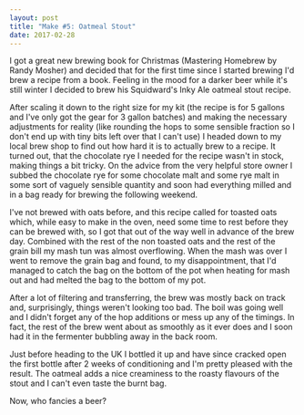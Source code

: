 ```yaml
---
layout: post
title: "Make #5: Oatmeal Stout"
date: 2017-02-28
---
```


I got a great new brewing book for Christmas (Mastering Homebrew by Randy Mosher) and decided that for the first time since I started brewing I'd brew a recipe from a book. Feeling in the mood for a darker beer while it's still winter I decided to brew his Squidward's Inky Ale oatmeal stout recipe.

After scaling it down to the right size for my kit (the recipe is for 5 gallons and I've only got the gear for 3 gallon batches) and making the necessary adjustments for reality (like rounding the hops to some sensible fraction so I don't end up with tiny bits left over that I can't use) I headed down to my local brew shop to find out how hard it is to actually brew to a recipe. It turned out, that the chocolate rye I needed for the recipe wasn't in stock, making things a bit tricky. On the advice from the very helpful store owner I subbed the chocolate rye for some chocolate malt and some rye malt in some sort of vaguely sensible quantity and soon had everything milled and in a bag ready for brewing the following weekend.

I've not brewed with oats before, and this recipe called for toasted oats which, while easy to make in the oven, need some time to rest before they can be brewed with, so I got that out of the way well in advance of the brew day. Combined with the rest of the non toasted oats and the rest of the grain bill my mash tun was almost overflowing. When the mash was over I went to remove the grain bag and found, to my disappointment, that I'd managed to catch the bag on the bottom of the pot when heating for mash out and had melted the bag to the bottom of my pot.

After a lot of filtering and transferring, the brew was mostly back on track and, surprisingly, things weren't looking too bad. The boil was going well and I didn't forget any of the hop additions or mess up any of the timings. In fact, the rest of the brew went about as smoothly as it ever does and I soon had it in the fermenter bubbling away in the back room.

Just before heading to the UK I bottled it up and have since cracked open the first bottle after 2 weeks of conditioning and I'm pretty pleased with the result. The oatmeal adds a nice creaminess to the roasty flavours of the stout and I can't even taste the burnt bag.

Now, who fancies a beer?
